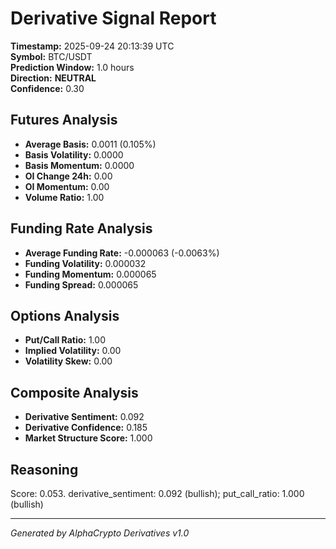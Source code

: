# Derivative Signal Report

**Timestamp:** 2025-09-24 20:13:39 UTC  
**Symbol:** BTC/USDT  
**Prediction Window:** 1.0 hours  
**Direction:** **NEUTRAL**  
**Confidence:** 0.30

## Futures Analysis
- **Average Basis:** 0.0011 (0.105%)
- **Basis Volatility:** 0.0000
- **Basis Momentum:** 0.0000
- **OI Change 24h:** 0.00
- **OI Momentum:** 0.00
- **Volume Ratio:** 1.00

## Funding Rate Analysis
- **Average Funding Rate:** -0.000063 (-0.0063%)
- **Funding Volatility:** 0.000032
- **Funding Momentum:** 0.000065
- **Funding Spread:** 0.000065

## Options Analysis
- **Put/Call Ratio:** 1.00
- **Implied Volatility:** 0.00
- **Volatility Skew:** 0.00

## Composite Analysis
- **Derivative Sentiment:** 0.092
- **Derivative Confidence:** 0.185
- **Market Structure Score:** 1.000

## Reasoning
Score: 0.053. derivative_sentiment: 0.092 (bullish); put_call_ratio: 1.000 (bullish)

---
*Generated by AlphaCrypto Derivatives v1.0*
